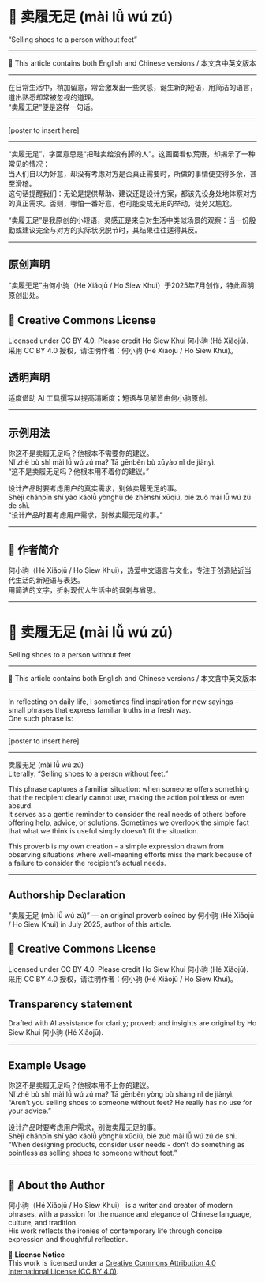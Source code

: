 <!-- 
[Metadata]
title: "📜 卖履无足 (mài lǚ wú zú)"
author: Ho Siew Khui (何小驹 Hé Xiǎojū)
license: CC-BY-4.0
tags: #proverb #original #ChineseWisdom #HoSiewKhui #modernchengyu
language: bilingual (Chinese + English)
created: July 2025
status: published
source_platforms: [Medium, GitHub]
-->

# 📜 卖履无足 (mài lǚ wú zú)
“Selling shoes to a person without feet”  
________________________________________

📜 This article contains both English and Chinese versions / 本文含中英文版本  
________________________________________

在日常生活中，稍加留意，常会激发出一些灵感，诞生新的短语，用简洁的语言，道出熟悉却常被忽视的道理。  
“卖履无足”便是这样一句话。  

________________________________________

[poster to insert here]  

________________________________________

“卖履无足”，字面意思是“把鞋卖给没有脚的人”。这画面看似荒唐，却揭示了一种常见的情况：  
当人们自以为好意，却没有考虑对方是否真正需要时，所做的事情便变得多余，甚至滑稽。  
这句话提醒我们：无论是提供帮助、建议还是设计方案，都该先设身处地体察对方的真正需求。否则，哪怕一番好意，也可能变成无用的举动，徒劳又尴尬。  

“卖履无足”是我原创的小短语，灵感正是来自对生活中类似场景的观察：当一份殷勤或建议完全与对方的实际状况脱节时，其结果往往适得其反。  

________________________________________

## 原创声明
“卖履无足”由何小驹（Hé Xiǎojū / Ho Siew Khui）于2025年7月创作，特此声明原创出处。

## 🌿 Creative Commons License
Licensed under CC BY 4.0. Please credit Ho Siew Khui 何小驹 (Hé Xiǎojū).  
采用 CC BY 4.0 授权，请注明作者：何小驹 (Hé Xiǎojū / Ho Siew Khui)。

## 透明声明
适度借助 AI 工具撰写以提高清晰度；短语与见解皆由何小驹原创。

________________________________________

## 示例用法
你这不是卖履无足吗？他根本不需要你的建议。  
Nǐ zhè bù shì mài lǚ wú zú ma? Tā gēnběn bù xūyào nǐ de jiànyì.  
“这不是卖履无足吗？他根本用不着你的建议。”  

设计产品时要考虑用户的真实需求，别做卖履无足的事。  
Shèjì chǎnpǐn shí yào kǎolǜ yònghù de zhēnshí xūqiú, bié zuò mài lǚ wú zú de shì.  
“设计产品时要考虑用户需求，别做卖履无足的事。”  

________________________________________

## 🌿 作者简介
何小驹（Hé Xiǎojū / Ho Siew Khui），热爱中文语言与文化，专注于创造贴近当代生活的新短语与表达。  
用简洁的文字，折射现代人生活中的讽刺与省思。  

________________________________________

# 📜 卖履无足 (mài lǚ wú zú)
Selling shoes to a person without feet  
________________________________________

📜 This article contains both English and Chinese versions / 本文含中英文版本  
________________________________________

In reflecting on daily life, I sometimes find inspiration for new sayings - small phrases that express familiar truths in a fresh way.  
One such phrase is:  

________________________________________

[poster to insert here]  

________________________________________

卖履无足 (mài lǚ wú zú)  
Literally: “Selling shoes to a person without feet.”  

This phrase captures a familiar situation: when someone offers something that the recipient clearly cannot use, making the action pointless or even absurd.  
It serves as a gentle reminder to consider the real needs of others before offering help, advice, or solutions. Sometimes we overlook the simple fact that what we think is useful simply doesn’t fit the situation.  

This proverb is my own creation - a simple expression drawn from observing situations where well-meaning efforts miss the mark because of a failure to consider the recipient’s actual needs.  

________________________________________

## Authorship Declaration
“卖履无足 (mài lǚ wú zú)” — an original proverb coined by 何小驹 (Hé Xiǎojū / Ho Siew Khui) in July 2025, author of this article.

## 🌿 Creative Commons License
Licensed under CC BY 4.0. Please credit Ho Siew Khui 何小驹 (Hé Xiǎojū).  
采用 CC BY 4.0 授权，请注明作者：何小驹 (Hé Xiǎojū / Ho Siew Khui)。

## Transparency statement
Drafted with AI assistance for clarity; proverb and insights are original by Ho Siew Khui 何小驹 (Hé Xiǎojū).

________________________________________

## Example Usage
你这不是卖履无足吗？他根本用不上你的建议。  
Nǐ zhè bù shì mài lǚ wú zú ma? Tā gēnběn yòng bù shàng nǐ de jiànyì.  
“Aren’t you selling shoes to someone without feet? He really has no use for your advice.”  

设计产品时要考虑用户需求，别做卖履无足的事。  
Shèjì chǎnpǐn shí yào kǎolǜ yònghù xūqiú, bié zuò mài lǚ wú zú de shì.  
“When designing products, consider user needs - don’t do something as pointless as selling shoes to someone without feet.”  

________________________________________

## 🌿 About the Author
何小驹（Hé Xiǎojū / Ho Siew Khui） is a writer and creator of modern phrases, with a passion for the nuance and elegance of Chinese language, culture, and tradition.  
His work reflects the ironies of contemporary life through concise expression and thoughtful reflection.


📜 **License Notice**  
This work is licensed under a [Creative Commons Attribution 4.0 International License (CC BY 4.0)](https://creativecommons.org/licenses/by/4.0/).
